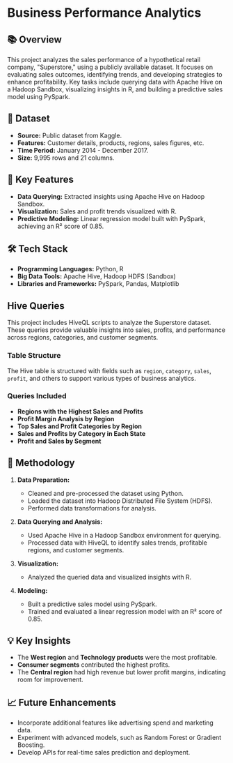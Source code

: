 # Business Performance Analytics

## 📚 Overview
This project analyzes the sales performance of a hypothetical retail company, "Superstore," using a publicly available dataset. It focuses on evaluating sales outcomes, identifying trends, and developing strategies to enhance profitability. Key tasks include querying data with Apache Hive on a Hadoop Sandbox, visualizing insights in R, and building a predictive sales model using PySpark.

## 📂 Dataset
- **Source:** Public dataset from Kaggle.  
- **Features:** Customer details, products, regions, sales figures, etc.  
- **Time Period:** January 2014 - December 2017.  
- **Size:** 9,995 rows and 21 columns.

## 🚀 Key Features
- **Data Querying:** Extracted insights using Apache Hive on Hadoop Sandbox.  
- **Visualization:** Sales and profit trends visualized with R.  
- **Predictive Modeling:** Linear regression model built with PySpark, achieving an R² score of 0.85.

## 🛠️ Tech Stack
- **Programming Languages:** Python, R  
- **Big Data Tools:** Apache Hive, Hadoop HDFS (Sandbox)  
- **Libraries and Frameworks:** PySpark, Pandas, Matplotlib  

## Hive Queries
This project includes HiveQL scripts to analyze the Superstore dataset. These queries provide valuable insights into sales, profits, and performance across regions, categories, and customer segments.

### Table Structure
The Hive table is structured with fields such as `region`, `category`, `sales`, `profit`, and others to support various types of business analytics.

### Queries Included
- **Regions with the Highest Sales and Profits**  
- **Profit Margin Analysis by Region**  
- **Top Sales and Profit Categories by Region**  
- **Sales and Profits by Category in Each State**  
- **Profit and Sales by Segment**  

## 🧩 Methodology
1. **Data Preparation:**  
   - Cleaned and pre-processed the dataset using Python.  
   - Loaded the dataset into Hadoop Distributed File System (HDFS).  
   - Performed data transformations for analysis.  

2. **Data Querying and Analysis:**  
   - Used Apache Hive in a Hadoop Sandbox environment for querying.  
   - Processed data with HiveQL to identify sales trends, profitable regions, and customer segments.  

3. **Visualization:**  
   - Analyzed the queried data and visualized insights with R.  

4. **Modeling:**  
   - Built a predictive sales model using PySpark.  
   - Trained and evaluated a linear regression model with an R² score of 0.85.  

## 💡 Key Insights
- The **West region** and **Technology products** were the most profitable.  
- **Consumer segments** contributed the highest profits.  
- The **Central region** had high revenue but lower profit margins, indicating room for improvement.

## 📈 Future Enhancements
- Incorporate additional features like advertising spend and marketing data.  
- Experiment with advanced models, such as Random Forest or Gradient Boosting.  
- Develop APIs for real-time sales prediction and deployment.
